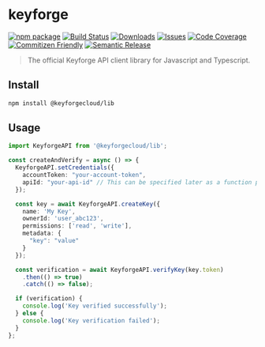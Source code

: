 # keyforge

[![npm package][npm-img]][npm-url]
[![Build Status][build-img]][build-url]
[![Downloads][downloads-img]][downloads-url]
[![Issues][issues-img]][issues-url]
[![Code Coverage][codecov-img]][codecov-url]
[![Commitizen Friendly][commitizen-img]][commitizen-url]
[![Semantic Release][semantic-release-img]][semantic-release-url]

> The official Keyforge API client library for Javascript and Typescript.

## Install

```bash
npm install @keyforgecloud/lib
```

## Usage

```typescript
import KeyforgeAPI from '@keyforgecloud/lib';

const createAndVerify = async () => {
  KeyforgeAPI.setCredentials({
    accountToken: "your-account-token",
    apiId: "your-api-id" // This can be specified later as a function parameter
  });

  const key = await KeyforgeAPI.createKey({
    name: 'My Key',
    ownerId: 'user_abc123',
    permissions: ['read', 'write'],
    metadata: {
      "key": "value"
    }
  });

  const verification = await KeyforgeAPI.verifyKey(key.token)
    .then(() => true)
    .catch(() => false);

  if (verification) {
    console.log('Key verified successfully');
  } else {
    console.log('Key verification failed');
  }
};
```


[build-img]:https://github.com/keyforgecloud/typescript/actions/workflows/release.yml/badge.svg
[build-url]:https://github.com/keyforgecloud/typescript/actions/workflows/release.yml
[downloads-img]:https://img.shields.io/npm/dt/keyforge
[downloads-url]:https://www.npmtrends.com/keyforgecloud/lib
[npm-img]:https://img.shields.io/npm/v/@keyforgecloud/lib
[npm-url]:https://www.npmjs.com/package/@keyforgecloud/lib
[issues-img]:https://img.shields.io/github/issues/keyforgecloud/typescript
[issues-url]:https://github.com/keyforgecloud/typescript/issues
[codecov-img]:https://codecov.io/gh/keyforgecloud/typescript/branch/main/graph/badge.svg
[codecov-url]:https://codecov.io/gh/keyforgecloud/typescript
[semantic-release-img]:https://img.shields.io/badge/%20%20%F0%9F%93%A6%F0%9F%9A%80-semantic--release-e10079.svg
[semantic-release-url]:https://github.com/semantic-release/semantic-release
[commitizen-img]:https://img.shields.io/badge/commitizen-friendly-brightgreen.svg
[commitizen-url]:http://commitizen.github.io/cz-cli/
